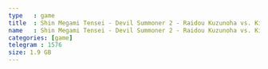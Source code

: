 ```yaml
---
type   : game
title  : Shin Megami Tensei - Devil Summoner 2 - Raidou Kuzunoha vs. King Abaddon
name   : Shin Megami Tensei - Devil Summoner 2 - Raidou Kuzunoha vs. King Abaddon
categories: [game]
telegram : 1576
size: 1.9 GB
---
```



